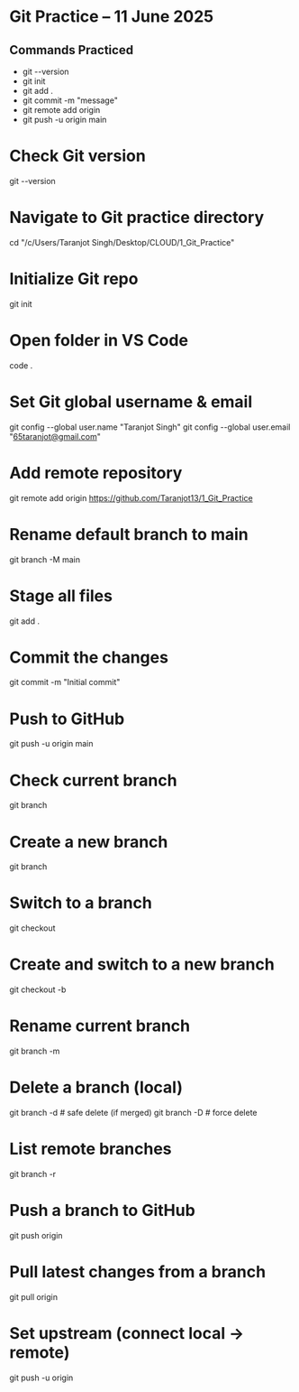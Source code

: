 # Git Practice – 11 June 2025

## Commands Practiced
- git --version
- git init
- git add .
- git commit -m "message"
- git remote add origin <url>
- git push -u origin main

# Check Git version
git --version

# Navigate to Git practice directory
cd "/c/Users/Taranjot Singh/Desktop/CLOUD/1_Git_Practice"

# Initialize Git repo
git init

# Open folder in VS Code
code .

# Set Git global username & email
git config --global user.name "Taranjot Singh"
git config --global user.email "65taranjot@gmail.com"

# Add remote repository
git remote add origin https://github.com/Taranjot13/1_Git_Practice

# Rename default branch to main
git branch -M main

# Stage all files
git add .

# Commit the changes
git commit -m "Initial commit"

# Push to GitHub
git push -u origin main

# Check current branch
git branch

# Create a new branch
git branch <branch-name>

# Switch to a branch
git checkout <branch-name>

# Create and switch to a new branch
git checkout -b <branch-name>

# Rename current branch
git branch -m <new-name>

# Delete a branch (local)
git branch -d <branch-name>    # safe delete (if merged)
git branch -D <branch-name>    # force delete

# List remote branches
git branch -r

# Push a branch to GitHub
git push origin <branch-name>

# Pull latest changes from a branch
git pull origin <branch-name>

# Set upstream (connect local → remote)
git push -u origin <branch-name>

